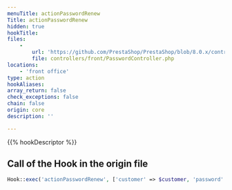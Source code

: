 ```yaml
---
menuTitle: actionPasswordRenew
Title: actionPasswordRenew
hidden: true
hookTitle: 
files:
    -
        url: 'https://github.com/PrestaShop/PrestaShop/blob/8.0.x/controllers/front/PasswordController.php'
        file: controllers/front/PasswordController.php
locations:
    - 'front office'
type: action
hookAliases: 
array_return: false
check_exceptions: false
chain: false
origin: core
description: ''

---
```


{{% hookDescriptor %}}

## Call of the Hook in the origin file

```php
Hook::exec('actionPasswordRenew', ['customer' => $customer, 'password' => $password])
```
